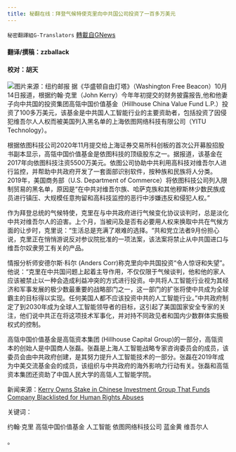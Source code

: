 ```yaml
---
title: 秘翻在线：拜登气候特使克里向中共国公司投资了一百多万美元
---
```

`秘密翻譯組G-Translators` [轉載自GNews](https://gnews.org/zh-hans/1595722/)

#### 翻译/撰稿：zzballack

#### 校对：胡天
![](https://assets.gnews.org/wp-content/uploads/2021/10/16342868991.png)图片来源：纽约邮报
据《华盛顿自由灯塔》（Washington Free Beacon）10月14日报道，根据约翰·克里（John Kerry）今年年初提交的财务披露报告,他和他妻子向中共国的投资集团高瓴中国价值基金（Hillhouse China Value Fund L.P.）投资了100多万美元，该基金是中共国人工智能行业的主要资助者，包括投资了因侵犯维吾尔人人权而被美国列入黑名单的上海依图网络科技有限公司（YITU Technology）。

根据依图科技公司2020年11月提交给上海证券交易所科创板的首次公开募股招股书副本显示，高瓴中国价值基金是依图科技的顶级股东之一。据报道，该基金在2017年向依图科技注资5500万美元。依图公司协助中共利用高科技对维吾尔人进行监控，并帮助中共政府开发了一套面部识别软件，按种族和民族将人分类。2019年，美国商务部（U.S. Department of Commerce）将依图科技公司列入限制贸易的黑名单，原因是“在中共对维吾尔族、哈萨克族和其他穆斯林少数民族成员进行镇压、大规模任意拘留和高科技监控的恶行中涉嫌违反和侵犯人权。”

作为拜登总统的气候特使，克里在与中共政府进行气候变化协议谈判时，总是淡化中共对维吾尔人的迫害。上个月，当被问及是否有必要用人权来换取中共在气候方面的让步时，克里说：“生活总是充满了艰难的选择。“共和党立法者9月份担心说，克里正在悄悄游说反对参议院批准的一项法案，该法案将禁止从中共国进口与维吾尔奴隶劳工有关的产品。

情报分析师安德尔斯·科尔 (Anders Corr)称克里向中共国投资“令人惊讶和失望”。他说：“克里在中共国问题上起着主导作用，不仅仅限于气候谈判，他和他的家人应该被禁止以一种会造成利益冲突的方式进行投资。中共将人工智能行业视为其经济和军事发展的极少数最重要的战略部门之一，这一部门的扩张将使中共成为全球霸主的目标得以实现。任何美国人都不应该投资中共的人工智能行业。”中共政府制定了到2030年成为全球人工智能领导者的目标，这引起了美国国家安全专家的关注，他们说中共正在将这项技术军事化，并对持不同政见者和国内少数群体实施极权式的控制。

高瓴中国价值基金是高瓴资本集团 (Hillhouse Capital Group)的一部分，高瓴资本的创始人是中国商人张磊。张磊是上海人工智能战略专家咨询委员会的成员，该委员会由中共政府创建，是其努力提升人工智能技术的一部分。张磊在2019年成为中美交流基金会的成员，该组织与中共政府的海外影响力行动有关。张磊和高瓴资本集团还资助了中国人民大学的高瓴人工智能学院。

新闻来源：[Kerry Owns Stake in Chinese Investment Group That Funds Company Blacklisted for Human Rights Abuses](https://freebeacon.com/biden-administration/kerry-owns-stake-in-chinese-investment-group-that-funds-company-blacklisted-for-human-rights-abuses/)

关键词：

约翰·克里 高瓴中国价值基金 人工智能 依图网络科技公司 蓝金黄 维吾尔人



。
